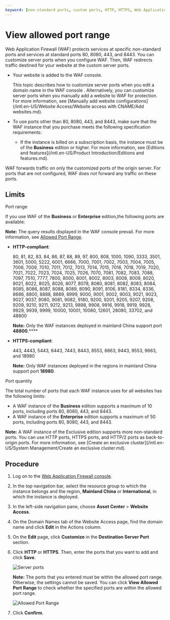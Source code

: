 ```yaml
---
keyword: [non-standard ports, custom ports, HTTP, HTTPS, Web Application Firewall]
---
```


# View allowed port range

Web Application Firewall \(WAF\) protects services at specific non-standard ports and services at standard ports 80, 8080, 443, and 8443. You can customize server ports when you configure WAF. Then, WAF redirects traffic destined for your website at the custom server ports.

-   Your website is added to the WAF console.

    This topic describes how to customize server ports when you edit a domain name in the WAF console . Alternatively, you can customize server ports when you manually add a website to WAF for protection. For more information, see [Manually add website configurations](/intl.en-US/Website Access/Website access with CNAME/Add websites.md).

-   To use ports other than 80, 8080, 443, and 8443, make sure that the WAF instance that you purchase meets the following specification requirements:
    -   If the instance is billed on a subscription basis, the instance must be of the **Business** edition or higher. For more information, see [Editions and features](/intl.en-US/Product Introduction/Editions and features.md).

WAF forwards traffic on only the customized ports of the origin server. For ports that are not configured, WAF does not forward any traffic on these ports.

## Limits

Port range

If you use WAF of the **Business** or **Enterprise** edition,the following ports are available:

**Note:** The query results displayed in the WAF console prevail. For more information, see [Allowed Port Range](#step_y8z_w5d_05d).

-   **HTTP-compliant**:

    80, 81, 82, 83, 84, 86, 87, 88, 89, 97, 800, 808, 1000, 1090, 3333, 3501, 3601, 5000, 5222, 6001, 6666, 7000, 7001, 7002, 7003, 7004, 7005, 7006, 7009, 7010, 7011, 7012, 7013, 7014, 7015, 7016, 7018, 7019, 7020, 7021, 7022, 7023, 7024, 7025, 7026, 7070, 7081, 7082, 7083, 7088, 7097, 7510, 7777, 7800, 8000, 8001, 8002, 8003, 8008, 8009, 8020, 8021, 8022, 8025, 8026, 8077, 8078, 8080, 8081, 8082, 8083, 8084, 8085, 8086, 8087, 8088, 8089, 8090, 8091, 8106, 8181, 8334, 8336, 8686, 8800, 8888, 8889, 8999, 9000, 9001, 9002, 9003, 9021, 9023, 9027, 9037, 9080, 9081, 9082, 9180, 9200, 9201, 9205, 9207, 9208, 9209, 9210, 9211, 9212, 9213, 9898, 9908, 9916, 9918, 9919, 9928, 9929, 9939, 9999, 10000, 10001, 10080, 12601, 28080, 33702, and 48800

    **Note:** Only the WAF instances deployed in mainland China support port **48800**.****

-   **HTTPS-compliant**:

    443, 4443, 5443, 6443, 7443, 8443, 8553, 8663, 9443, 9553, 9663, and 18980

    **Note:** Only WAF instances deployed in the regions in mainland China support port **18980**.


Port quantity

The total number of ports that each WAF instance uses for all websites has the following limits:

-   A WAF instance of the **Business** edition supports a maximum of 10 ports, including ports 80, 8080, 443, and 8443.
-   A WAF instance of the **Enterprise** edition supports a maximum of 50 ports, including ports 80, 8080, 443, and 8443.

**Note:** A WAF instance of the Exclusive edition supports more non-standard ports. You can use HTTP ports, HTTPS ports, and HTTP/2 ports as back-to-origin ports. For more information, see [Create an exclusive cluster](/intl.en-US/System Management/Create an exclusive cluster.md).

## Procedure

1.  Log on to the [Web Application Firewall console](https://yundun.console.aliyun.com/?p=waf).

2.  In the top navigation bar, select the resource group to which the instance belongs and the region, **Mainland China** or **International**, in which the instance is deployed.

3.  In the left-side navigation pane, choose **Asset Center** \> **Website Access**.

4.  On the Domain Names tab of the Website Access page, find the domain name and click **Edit** in the Actions column.

5.  On the **Edit** page, click **Customize** in the **Destination Server Port** section.

6.  Click **HTTP** or **HTTPS**. Then, enter the ports that you want to add and click **Save**.

    ![Server ports](https://static-aliyun-doc.oss-accelerate.aliyuncs.com/assets/img/en-US/3901549951/p102177.png)

    **Note:** The ports that you entered must be within the allowed port range. Otherwise, the settings cannot be saved. You can click **View Allowed Port Range** to check whether the specified ports are within the allowed port range.

    ![Allowed Port Range](https://static-aliyun-doc.oss-accelerate.aliyuncs.com/assets/img/en-US/4901549951/p102191.png)

7.  Click **Confirm**.


